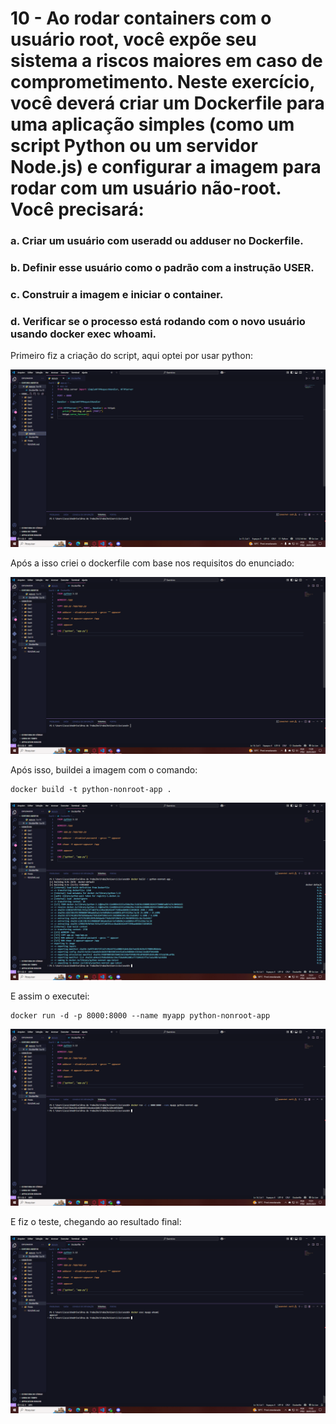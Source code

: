 # 10 - Ao rodar containers com o usuário root, você expõe seu sistema a riscos maiores em caso de comprometimento. Neste exercício, você deverá criar um Dockerfile para uma aplicação simples (como um script Python ou um servidor Node.js) e configurar a imagem para rodar com um usuário não-root. Você precisará:

### a. Criar um usuário com useradd ou adduser no Dockerfile.

### b. Definir esse usuário como o padrão com a instrução USER.

### c. Construir a imagem e iniciar o container.

### d. Verificar se o processo está rodando com o novo usuário usando docker exec <container> whoami.

Primeiro fiz a criação do script, aqui optei por usar python:

![print 10.1](/Prints/10.1.png)

Após a isso criei o dockerfile com base nos requisitos do enunciado:

![print 10.2](/Prints/10.2.png)

Após isso, buildei a imagem com o comando:
```
docker build -t python-nonroot-app .
```
![print 10.3](/Prints/10.3.png)

E assim o executei:
```
docker run -d -p 8000:8000 --name myapp python-nonroot-app 
```
![print 10.4](/Prints/10.4.png)

E fiz o teste, chegando ao resultado final:

![print 10.5](/Prints/10.5.png)
